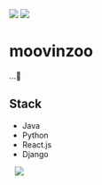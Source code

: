 <div>
  <img src="https://hits.seeyoufarm.com/api/count/incr/badge.svg?url=https%3A%2F%2Fgithub.com%2Fmoovinzoo&count_bg=%2379C83D&title_bg=%23555555&icon=&icon_color=%23E7E7E7&title=hits&edge_flat=false"/>
  <img src="https://img.shields.io/github/followers/moovinzoo?style=social" />
</div>

# moovinzoo
...👻

## Stack
- Java
- Python
- React.js
- Django

<a href="https://instagram.com/mooving.zoo">
  <img src="http://img.shields.io/badge/-Instagram-black? style=flat&logo=Instagram&link=https://instagram.com/alpox.dev/" style="height : auto; margin-left : 10px; margin-right : 10px;"/>
</a>
